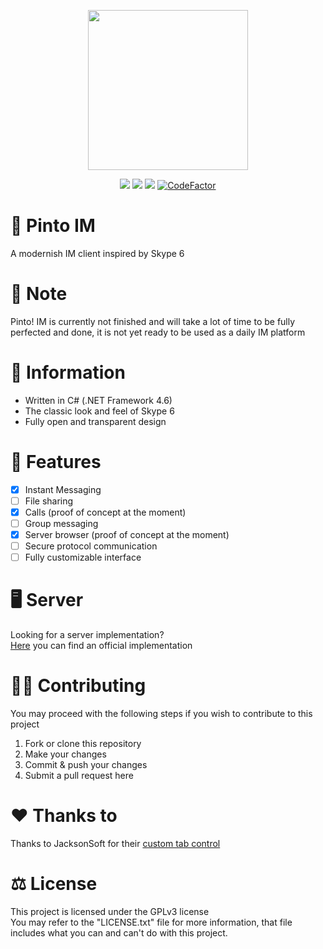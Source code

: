<p align="center">
    <img src="Logo.png" width="256" height="256" />
</p>
<p align="center">
    <img src="https://img.shields.io/badge/.NET%20Framework-4.6-blue" />
    <img src="https://img.shields.io/badge/Instant-Messaging-brightgreen" />
    <img src="https://img.shields.io/badge/License-GPLv3-brightgreen" />
    <a href="https://www.codefactor.io/repository/github/pintoim/pinto/overview/main"><img src="https://www.codefactor.io/repository/github/pintoim/pinto/badge/main" alt="CodeFactor" /></a>
</p>

# 💬 Pinto IM
A modernish IM client inspired by Skype 6

# 📃 Note
Pinto! IM is currently not finished and will take a lot of time to be fully perfected and done, it is not yet ready to be used as a daily IM platform

# 📌 Information
- Written in C# (.NET Framework 4.6)
- The classic look and feel of Skype 6
- Fully open and transparent design

# 📌 Features
- [x] Instant Messaging
- [ ] File sharing
- [x] Calls (proof of concept at the moment)
- [ ] Group messaging
- [x] Server browser (proof of concept at the moment)
- [ ] Secure protocol communication
- [ ] Fully customizable interface

# 🖥️ Server
Looking for a server implementation?<br>
[Here](https://github.com/vlOd2/PintoServer) you can find an official implementation

# 👨‍💻 Contributing
You may proceed with the following steps if you wish to contribute to this project

1. Fork or clone this repository
2. Make your changes
3. Commit & push your changes
4. Submit a pull request here

# ❤️ Thanks to
Thanks to JacksonSoft for their [custom tab control](https://www.codeproject.com/Articles/91387/Painting-Your-Own-Tabs-Second-Edition-2)

# ⚖ License
This project is licensed under the GPLv3 license
<br>
You may refer to the "LICENSE.txt" file for more information, that file includes what you can and can't do with this project.
